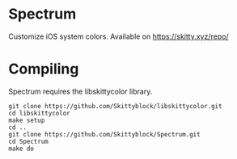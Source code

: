 # Spectrum
Customize iOS system colors. Available on https://skitty.xyz/repo/

# Compiling
Spectrum requires the libskittycolor library.
```
git clone https://github.com/Skittyblock/libskittycolor.git
cd libskittycolor
make setup
cd ..
git clone https://github.com/Skittyblock/Spectrum.git
cd Spectrum
make do
```